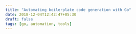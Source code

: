 ```yaml
---
title: "Automating boilerplate code generation with Go"
date: 2018-12-04T12:42:47+05:30
draft: false
tags: [go, automation, tools]
---
```

